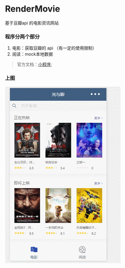# RenderMovie
基于豆瓣api 的电影资讯网站

### 程序分两个部分 
1. 电影：获取豆瓣的 api （有一定的使用限制）
2. 阅读：mock本地数据
> 官方文档：[小程序](https://mp.weixin.qq.com/debug/wxadoc/dev/);

### 上图
![效果图片](https://github.com/guopz/RenderMovie/blob/master/images/GIF.gif)


